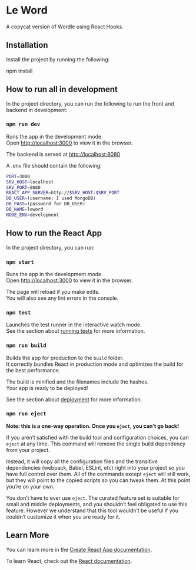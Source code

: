 # Le Word

A copycat version of Wordle using React Hooks.

## Installation

Install the project by running the following:

npm install

## How to run all in development

In the project directory, you can run the following to run the front and backend
in development:

### `npm run dev`

Runs the app in the development mode.\
Open [http://localhost:3000](http://localhost:3000) to view it in the browser.

The backend is served at [http://localhost:8080](http://localhost:8080)

A .env file should contain the following:

```sh
PORT=3000
SRV_HOST=localhost
SRV_PORT=8080
REACT_APP_SERVER=http://$SRV_HOST:$SRV_PORT
DB_USER=(username; I used MongoDB)
DB_PASS=(password for DB_USER)
DB_NAME=leword
NODE_ENV=development
```

## How to run the React App

In the project directory, you can run:

### `npm start`

Runs the app in the development mode.\
Open [http://localhost:3000](http://localhost:3000) to view it in the browser.

The page will reload if you make edits.\
You will also see any lint errors in the console.

### `npm test`

Launches the test runner in the interactive watch mode.\
See the section about [running tests](https://facebook.github.io/create-react-app/docs/running-tests) for more information.

### `npm run build`

Builds the app for production to the `build` folder.\
It correctly bundles React in production mode and optimizes the build for the best performance.

The build is minified and the filenames include the hashes.\
Your app is ready to be deployed!

See the section about [deployment](https://facebook.github.io/create-react-app/docs/deployment) for more information.

### `npm run eject`

**Note: this is a one-way operation. Once you `eject`, you can’t go back!**

If you aren’t satisfied with the build tool and configuration choices, you can `eject` at any time. This command will remove the single build dependency from your project.

Instead, it will copy all the configuration files and the transitive dependencies (webpack, Babel, ESLint, etc) right into your project so you have full control over them. All of the commands except `eject` will still work, but they will point to the copied scripts so you can tweak them. At this point you’re on your own.

You don’t have to ever use `eject`. The curated feature set is suitable for small and middle deployments, and you shouldn’t feel obligated to use this feature. However we understand that this tool wouldn’t be useful if you couldn’t customize it when you are ready for it.

## Learn More

You can learn more in the [Create React App documentation](https://facebook.github.io/create-react-app/docs/getting-started).

To learn React, check out the [React documentation](https://reactjs.org/).
